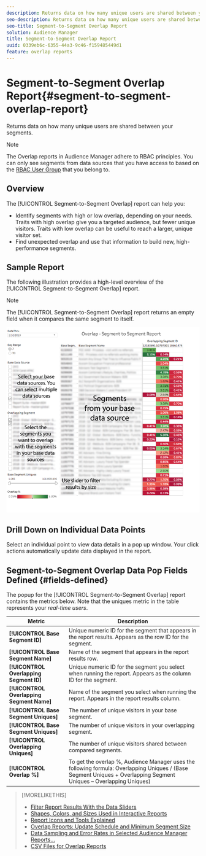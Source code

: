 ```yaml
---
description: Returns data on how many unique users are shared between your segments.
seo-description: Returns data on how many unique users are shared between your segments.
seo-title: Segment-to-Segment Overlap Report
solution: Audience Manager
title: Segment-to-Segment Overlap Report
uuid: 0339eb6c-6355-44a3-9c46-f159485449d1
feature: overlap reports
---
```


# Segment-to-Segment Overlap Report{#segment-to-segment-overlap-report}

Returns data on how many unique users are shared between your segments.

>[!NOTE]
>
>The Overlap reports in Audience Manager adhere to RBAC principles. You can only see segments from data sources that you have access to based on the [RBAC User Group](/help/using/features/administration/administration-overview.md) that you belong to.

<!-- 

c_segment_segment_overlap.xml

 -->

## Overview

The [!UICONTROL Segment-to-Segment Overlap] report can help you:

* Identify segments with high or low overlap, depending on your needs. Traits with high overlap give you a targeted audience, but fewer unique visitors. Traits with low overlap can be useful to reach a larger, unique visitor set.
* Find unexpected overlap and use that information to build new, high-performance segments.

## Sample Report

The following illustration provides a high-level overview of the [!UICONTROL Segment-to-Segment Overlap] report. 

>[!NOTE]
>
>The [!UICONTROL Segment-to-Segment Overlap] report returns an empty field when it compares the same segment to itself.

![](assets/segment-to-segment-overlap.png)

## Drill Down on Individual Data Points

Select an individual point to view data details in a pop up window. Your click actions automatically update data displayed in the report. 

## Segment-to-Segment Overlap Data Pop Fields Defined {#fields-defined}

<!-- 

r_s2s_data_pop.xml

 -->

The popup for the [!UICONTROL Segment-to-Segment Overlap] report contains the metrics below. Note that the uniques metric in the table represents your *real-time users*.  

|  Metric  | Description  |
|---|---|
| **[!UICONTROL Base Segment ID]** | Unique numeric ID for the segment that appears in the report results. Appears as the row ID for the segment.  |
| **[!UICONTROL Base Segment Name]** | Name of the segment that appears in the report results row.  |
| **[!UICONTROL Overlapping Segment ID]** | Unique numeric ID for the segment you select when running the report. Appears as the column ID for the segment.  |
| **[!UICONTROL Overlapping Segment Name]** | Name of the segment you select when running the report. Appears in the report results column.  |
| **[!UICONTROL Base Segment Uniques]** | The number of unique visitors in your base segment. |
| **[!UICONTROL Base Segment Uniques]** | The number of unique visitors in your overlapping segment.  |
| **[!UICONTROL Overlapping Uniques]** | The number of unique visitors shared between compared segments.  |
| **[!UICONTROL Overlap %]** | To get the overlap %, Audience Manager uses the following formula: Overlapping Uniques / (Base Segment Uniques + Overlapping Segment Uniques – Overlapping Uniques)|



>[!MORELIKETHIS]
>
>* [Filter Report Results With the Data Sliders](../../reporting/dynamic-reports/data-sliders.md)
>* [Shapes, Colors, and Sizes Used in Interactive Reports](../../reporting/dynamic-reports/interactive-report-technology.md#shapes-colors-sizes)
>* [Report Icons and Tools Explained](../../reporting/dynamic-reports/interactive-report-technology.md#icons-tools-explained)
>* [Overlap Reports: Update Schedule and Minimum Segment Size](../../reporting/dynamic-reports/overlap-minimum-segment-size.md)
>* [Data Sampling and Error Rates in Selected Audience Manager Reports...](../../reporting/report-sampling.md)
>* [CSV Files for Overlap Reports](../../reporting/dynamic-reports/overlap-csv-files.md)